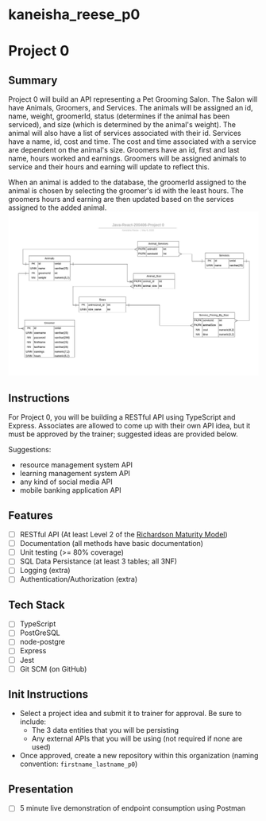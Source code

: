# kaneisha_reese_p0
# Project 0
## Summary
Project 0 will build an API representing a Pet Grooming Salon. The Salon will have Animals, Groomers, and Services. The animals will be assigned an id, name, weight, groomerId, status (determines if the animal has been serviced), and size (which is determined by the animal's weight). The animal will also have a list of services associated with their id. Services have a name, id, cost and time. The cost and time associated with a service are dependent on the animal's size. Groomers have an id, first and last name, hours worked and earnings. Groomers will be assigned animals to service and their hours and earning will update to reflect this. 

When an animal is added to the database, the groomerId assigned to the animal is chosen by selecting the groomer's id with the least hours. The groomers hours and earning are then updated based on the services assigned to the added animal.
<img src="images/Project0ERD.jpeg">


## Instructions
For Project 0, you will be building a RESTful API using TypeScript and Express. Associates are allowed to come up with their own API idea, but it must be approved by the trainer; suggested ideas are provided below.

Suggestions: 
- resource management system API
- learning management system API
- any kind of social media API
- mobile banking application API

## Features
- [ ] RESTful API (At least Level 2 of the [Richardson Maturity Model](https://martinfowler.com/articles/richardsonMaturityModel.html))
- [ ] Documentation (all methods have basic documentation)
- [ ] Unit testing (>= 80% coverage)
- [ ] SQL Data Persistance (at least 3 tables; all 3NF)
- [ ] Logging (extra)
- [ ] Authentication/Authorization (extra)

## Tech Stack
- [ ] TypeScript
- [ ] PostGreSQL
- [ ] node-postgre
- [ ] Express
- [ ] Jest
- [ ] Git SCM (on GitHub)

## Init Instructions
- Select a project idea and submit it to trainer for approval. Be sure to include:
  - The 3 data entities that you will be persisting
  - Any external APIs that you will be using (not required if none are used)
- Once approved, create a new repository within this organization (naming convention: `firstname_lastname_p0`)

## Presentation
- [ ] 5 minute live demonstration of endpoint consumption using Postman
